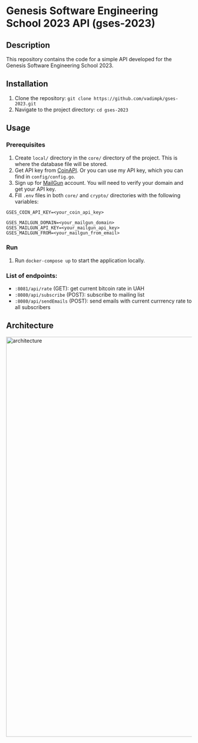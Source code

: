# Genesis Software Engineering School 2023 API (gses-2023)

## Description

This repository contains the code for a simple API developed for the Genesis Software Engineering School 2023.

## Installation

1. Clone the repository: `git clone https://github.com/vadimpk/gses-2023.git`
2. Navigate to the project directory: `cd gses-2023`

## Usage

### Prerequisites

1. Create `local/` directory in the `core/` directory of the project. This is where the database file will be stored.
2. Get API key from [CoinAPI](https://www.coinapi.io/). Or you can use my API key, which you can find in `config/config.go`.
3. Sign up for [MailGun](https://www.mailgun.com/) account. You will need to verify your domain and get your API key.
4. Fill `.env` files in both `core/` and `crypto/` directories with the following variables:

```
GSES_COIN_API_KEY=<your_coin_api_key>

GSES_MAILGUN_DOMAIN=<your_mailgun_domain>
GSES_MAILGUN_API_KEY=<your_mailgun_api_key>
GSES_MAILGUN_FROM=<your_mailgun_from_email>
```

### Run

1. Run `docker-compose up` to start the application locally.

### List of endpoints:

- `:8081/api/rate` (GET): get current bitcoin rate in UAH
- `:8080/api/subscribe` (POST): subscribe to mailing list
- `:8080/api/sendEmails` (POST): send emails with current currrency rate to all subscribers

## Architecture

<img width="1087" alt="architecture" src="https://github.com/GenesisEducationKyiv/main-project-vadimpk/assets/65962115/3f8f629d-0f56-463c-a0c6-8d4f4b1213aa">

